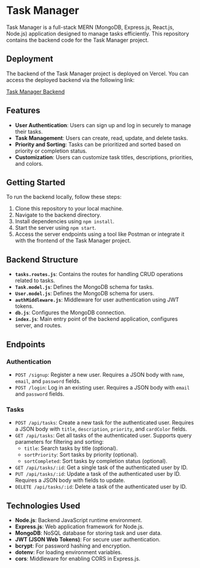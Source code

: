 # Task Manager

Task Manager is a full-stack MERN (MongoDB, Express.js, React.js, Node.js) application designed to manage tasks efficiently. This repository contains the backend code for the Task Manager project.

## Deployment

The backend of the Task Manager project is deployed on Vercel. You can access the deployed backend via the following link:

[Task Manager Backend](https://task-manager-pi-topaz.vercel.app/)

## Features

- **User Authentication**: Users can sign up and log in securely to manage their tasks.
- **Task Management**: Users can create, read, update, and delete tasks.
- **Priority and Sorting**: Tasks can be prioritized and sorted based on priority or completion status.
- **Customization**: Users can customize task titles, descriptions, priorities, and colors.

## Getting Started

To run the backend locally, follow these steps:

1. Clone this repository to your local machine.
2. Navigate to the backend directory.
3. Install dependencies using `npm install`.
4. Start the server using `npm start`.
5. Access the server endpoints using a tool like Postman or integrate it with the frontend of the Task Manager project.

## Backend Structure

- **`tasks.routes.js`**: Contains the routes for handling CRUD operations related to tasks.
- **`Task.model.js`**: Defines the MongoDB schema for tasks.
- **`User.model.js`**: Defines the MongoDB schema for users.
- **`authMiddleware.js`**: Middleware for user authentication using JWT tokens.
- **`db.js`**: Configures the MongoDB connection.
- **`index.js`**: Main entry point of the backend application, configures server, and routes.

## Endpoints

### Authentication

- `POST /signup`: Register a new user. Requires a JSON body with `name`, `email`, and `password` fields.
- `POST /login`: Log in an existing user. Requires a JSON body with `email` and `password` fields.

### Tasks

- `POST /api/tasks`: Create a new task for the authenticated user. Requires a JSON body with `title`, `description`, `priority`, and `cardColor` fields.
- `GET /api/tasks`: Get all tasks of the authenticated user. Supports query parameters for filtering and sorting:
  - `title`: Search tasks by title (optional).
  - `sortPriority`: Sort tasks by priority (optional).
  - `sortCompleted`: Sort tasks by completion status (optional).
- `GET /api/tasks/:id`: Get a single task of the authenticated user by ID.
- `PUT /api/tasks/:id`: Update a task of the authenticated user by ID. Requires a JSON body with fields to update.
- `DELETE /api/tasks/:id`: Delete a task of the authenticated user by ID.

## Technologies Used

- **Node.js**: Backend JavaScript runtime environment.
- **Express.js**: Web application framework for Node.js.
- **MongoDB**: NoSQL database for storing task and user data.
- **JWT (JSON Web Tokens)**: For secure user authentication.
- **bcrypt**: For password hashing and encryption.
- **dotenv**: For loading environment variables.
- **cors**: Middleware for enabling CORS in Express.js.




